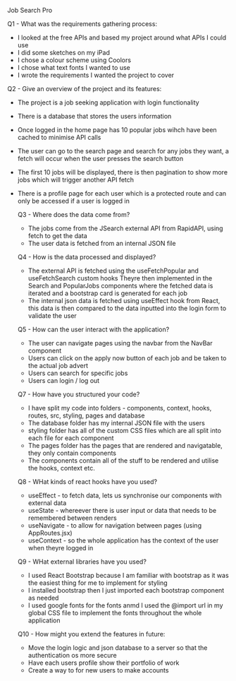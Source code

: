 Job Search Pro

Q1 - What was the requirements gathering process:
- I looked at the free APIs and based my project around what APIs I could use
- I did some sketches on my iPad
- I chose a colour scheme using Coolors
- I chose what text fonts I wanted to use
- I wrote the requirements I wanted the project to cover

Q2 - Give an overview of the project and its features:
- The project is a job seeking application with login functionality
- There is a database that stores the users information
- Once logged in the home page has 10 popular jobs wihch have been cached to minimise API calls
- The user can go to the search page and search for any jobs they want, a fetch will occur when the user presses the search button
- The first 10 jobs will be displayed, there is then pagination to show more jobs which will trigger another API fetch
- There is a profile page for each user which is a protected route and can only be accessed if a user is logged in

  Q3 - Where does the data come from?
  - The jobs come from the JSearch external API from RapidAPI, using fetch to get the data
  - The user data is fetched from an internal JSON file
 
  Q4 - How is the data processed and displayed?
  - The external API is fetched using the useFetchPopular and useFetchSearch custom hooks Theyre then implemented in the Search and PopularJobs components where the fetched data is iterated and a bootstrap card is generated for each job
  - The internal json data is fetched using useEffect hook from React, this data is then compared to the data inputted into the login form to validate the user
 
  Q5 - How can the user interact with the application?
  - The user can navigate pages using the navbar from the NavBar component
  - Users can click on the apply now button of each job and be taken to the actual job advert
  - Users can search for specific jobs
  - Users can login / log out

  Q7 - How have you structured your code?
  - I have split my code into folders - components, context, hooks, routes, src, styling, pages and database
  - The database folder has my internal JSON file with the users
  - styling folder has all of the custom CSS files which are all split into each file for each component
  - The pages folder has the pages that are rendered and navigatable, they only contain components
  - The components contain all of the stuff to be rendered and utilise the hooks, context etc.
 
  Q8 - WHat kinds of react hooks have you used?
  - useEffect - to fetch data, lets us synchronise our components with external data
  - useState - whereever there is user input or data that needs to be remembered between renders
  - useNavigate - to allow for navigation between pages (using AppRoutes.jsx)
  - useContext - so the whole application has the context of the user when theyre logged in
 
  Q9 - WHat external libraries have you used?
  - I used React Bootstrap because I am familiar with bootstrap as it was the easiest thing for me to implement for styling
  - I installed bootstrap then I just imported each bootstrap component as needed
  - I used google fonts for the fonts anmd I used the @import url in my global CSS file to implement the fonts throughout the whole application
 
  Q10 - How might you extend the features in future:
  - Move the login logic and json database to a server so that the authentication os more secure
  - Have each users profile show their portfolio of work
  - Create a way to for new users to make accounts 
    
